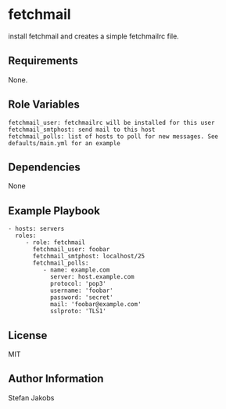 fetchmail
=========

install fetchmail and creates a simple fetchmailrc file.

Requirements
------------

None.

Role Variables
--------------

    fetchmail_user: fetchmailrc will be installed for this user
    fetchmail_smtphost: send mail to this host
    fetchmail_polls: list of hosts to poll for new messages. See defaults/main.yml for an example

Dependencies
------------

None

Example Playbook
----------------

    - hosts: servers
      roles:
         - role: fetchmail
           fetchmail_user: foobar
           fetchmail_smtphost: localhost/25
           fetchmail_polls:
              - name: example.com
                server: host.example.com
                protocol: 'pop3'
                username: 'foobar'
                password: 'secret'
                mail: 'foobar@example.com'
                sslproto: 'TLS1'

License
-------

MIT

Author Information
------------------

Stefan Jakobs <project at localside.net>

